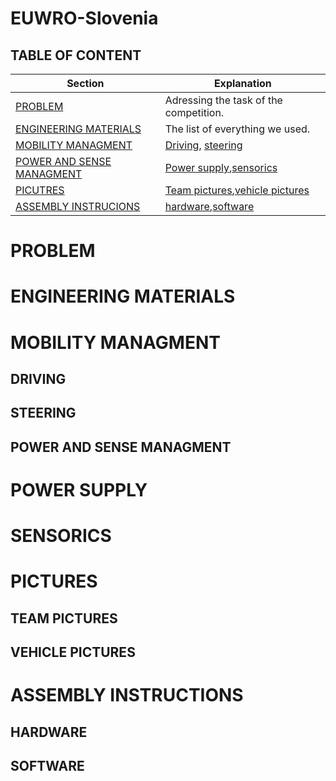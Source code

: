 # EUWRO-Slovenia
## TABLE OF CONTENT

| Section  | Explanation |
| --  | -- | 
| [PROBLEM](#problem)  | Adressing the task of the competition. |
| [ENGINEERING MATERIALS](#engineering-materials)  | The list of everything we used. |
| [MOBILITY MANAGMENT](#mobility-managment)  | [Driving](#driving), [steering](#steering)| 
| [POWER AND SENSE MANAGMENT](#power-and-sense-managment)  |  [Power supply](#power-supply),[sensorics](#sensorics)  |
| [PICUTRES](#pictures)  |  [Team pictures](#team-pictures),[vehicle pictures](#vehicle-pictures)  |
| [ASSEMBLY INSTRUCIONS ](#assembly-instructions)  |  [hardware](#hardaware),[software](#software)  | 



# PROBLEM

# ENGINEERING MATERIALS

# MOBILITY MANAGMENT
## DRIVING
## STEERING


## POWER AND SENSE MANAGMENT
# POWER SUPPLY
# SENSORICS

# PICTURES
## TEAM PICTURES
## VEHICLE PICTURES

# ASSEMBLY INSTRUCTIONS
## HARDWARE
## SOFTWARE

